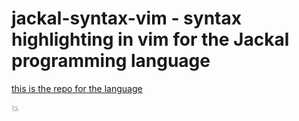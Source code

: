 # jackal-syntax-vim - syntax highlighting in vim for the Jackal programming language

[this is the repo for the language](https://github.com/xrarch/newsdk/tree/main/Jackal)

:boom:
